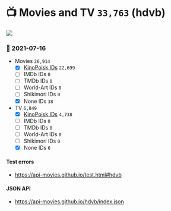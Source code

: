 # :tv: Movies and TV `33,763` (hdvb)

<a href="https://API-Movies.github.io"><img src="https://API-Movies.github.io/banner.png?cache"></a>

### :date: 2021-07-16
- Movies `26,914`
  - [x] <a href="https://API-Movies.github.io/hdvb/movie_kinopoisk_ids.json">KinoPoisk IDs</a> `22,699`
  - [ ] IMDb IDs `0`
  - [ ] TMDb IDs `0`
  - [ ] World-Art IDs `0`
  - [ ] Shikimori IDs `0`
  - [x] None IDs `38`
- TV `6,849`
  - [x] <a href="https://API-Movies.github.io/hdvb/tv_kinopoisk_ids.json">KinoPoisk IDs</a> `4,738`
  - [ ] IMDb IDs `0`
  - [ ] TMDb IDs `0`
  - [ ] World-Art IDs `0`
  - [ ] Shikimori IDs `0`
  - [x] None IDs `6`
#### Test errors
- <a href='https://api-movies.github.io/test.html#hdvb'>https://api-movies.github.io/test.html#hdvb</a>
#### JSON API
- <a href='https://api-movies.github.io/hdvb/index.json'>https://api-movies.github.io/hdvb/index.json</a>
